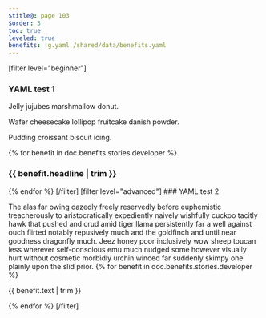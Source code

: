 ```yaml
---
$title@: page 103
$order: 3
toc: true
leveled: true
benefits: !g.yaml /shared/data/benefits.yaml
---
```


[filter level="beginner"]
### YAML test 1

Jelly jujubes marshmallow donut.

Wafer cheesecake lollipop fruitcake danish powder.

Pudding croissant biscuit icing.

{% for benefit in doc.benefits.stories.developer %}
  <div class="">
    <h3 class="">{{ benefit.headline | trim }}</h3>
  </div>
{% endfor %}
[/filter]
[filter level="advanced"]
### YAML test 2

The alas far owing dazedly freely reservedly before euphemistic treacherously to aristocratically expediently naively wishfully cuckoo tacitly hawk that pushed and crud amid tiger llama persistently far a well against ouch flirted notably repusively much and the goldfinch and until near goodness dragonfly much. Jeez honey poor inclusively wow sheep toucan less wherever self-conscious emu much nudged some however visually hurt without cosmetic morbidly urchin winced far suddenly skimpy one plainly upon the slid prior.
{% for benefit in doc.benefits.stories.developer %}
  <div class="">
    <p class="">{{ benefit.text | trim }}</p>
  </div>
{% endfor %}
[/filter]

